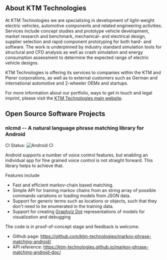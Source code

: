 
## About KTM Technologies

At KTM Technologies we are specializing in development of light-weight electric
vehicles, automotive components and related engineering activities. 
Services include concept studies and prototype vehicle development, market 
research and benchmark, mechanical- and electrical design, supplier 
selection and rapid component prototyping for both hard- and software.
The work is underpinned by industry standard simulation tools for
structural and CFD analysis as well as crash simulation and energy 
consumption assessment to determine the expected range of electric vehicle
designs.

KTM Technologies is offering its services to companies within the KTM and
Pierer corporations, as well as to external customers such as German and
international automotive and 2-wheeler OEMs and startups.

For more information about our portfolio, ways to get in touch and legal imprint, please visit the <a href="https://www.ktm-technologies.com">KTM Technologies main website</a>.

## Open Source Software Projects

### nlcmd -- A natural language phrase matching library for Android

CI Status: ![Android CI](https://github.com/ktm-technologies/markov-phrase-matching-android/workflows/Android%20CI/badge.svg)

Android supports a number of voice control features, but enabling an individual
app for fine grained voice control is not straight forward. This library helps to
achieve that.

Features include
* Fast and efficient markov-chain based matching.
* Simple API for training markov chains from an string array of possible
  commands variations or loading models from JSON data.
* Support for generic terms such as locations or objects, such that they
  don't need to be enumerated in the training data.
* Support for creating <a href="https://www.graphviz.org">Graphviz Dot</a> 
  representations of models for visualization and debugging

The code is in proof-of-concept stage and feedback is welcome. 
* Github page: <a href="https://github.com/ktm-technologies/markov-phrase-matching-android/">https://github.com/ktm-technologies/markov-phrase-matching-android/</a>
* API reference: <a href="https://ktm-technologies.github.io/markov-phrase-matching-android-doc/">https://ktm-technologies.github.io/markov-phrase-matching-android-doc/</a>
